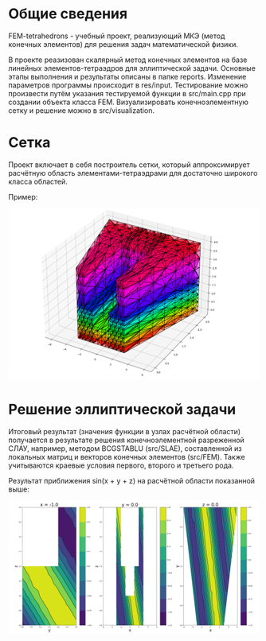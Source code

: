 # Общие сведения
FEM-tetrahedrons - учебный проект, реализующий МКЭ (метод конечных элементов) для решения задач математической физики. 

В проекте реазизован скалярный метод конечных элементов на базе линейных элементов-тетраэдров для эллиптической задачи. 
Основные этапы выполнения и результаты описаны в папке reports.
Изменение параметров программы происходит в res/input. 
Тестирование можно произвести путём указания тестируемой функции в src/main.cpp при создании объекта класса FEM.
Визуализировать конечноэлементную сетку и решение можно в src/visualization.

# Сетка
Проект включает в себя построитель сетки, который аппроксимирует расчётную область элементами-тетраэдрами для достаточно широкого класса областей.

Пример: 

![Image alt](https://github.com/yabaranov/FEM-tetrahedrons/raw/master/res/graph/grid.png)

# Решение эллиптической задачи
Итоговый результат (значения функции в узлах расчётной области) получается в результате решения конечноэлементной разреженной СЛАУ, например, методом BCGSTABLU (src/SLAE), составленной из локальных матриц и векторов конечных элементов (src/FEM). Также учитываются краевые условия первого, второго и третьего рода. 

Результат приближения sin(x + y + z) на расчётной области показанной выше:

![Image alt](https://github.com/yabaranov/FEM-tetrahedrons/raw/master/res/graph/isolines.png)


